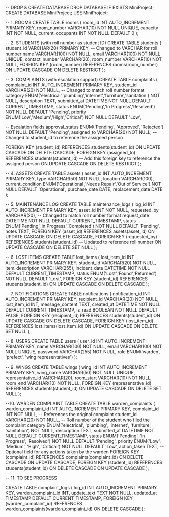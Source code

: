-- DROP & CREATE DATABASE
DROP DATABASE IF EXISTS MiniProject;
CREATE DATABASE MiniProject;
USE MiniProject;

-- 1. ROOMS
CREATE TABLE rooms (
  room_id           INT AUTO_INCREMENT PRIMARY KEY,
  room_number       VARCHAR(10) NOT NULL UNIQUE,
  capacity          INT         NOT NULL,
  current_occupants INT         NOT NULL DEFAULT 0
);

-- 2. STUDENTS (with roll number as student ID)
CREATE TABLE students (
  student_id     VARCHAR(20) PRIMARY KEY,  -- Changed to VARCHAR for roll number
  name           VARCHAR(100)    NOT NULL,
  email          VARCHAR(100)    NOT NULL UNIQUE,
  contact_number VARCHAR(20),
  room_number    VARCHAR(10)     NOT NULL,
  FOREIGN KEY (room_number) REFERENCES rooms(room_number)
    ON UPDATE CASCADE
    ON DELETE RESTRICT
);

-- 3. COMPLAINTS (with escalation support)
CREATE TABLE complaints (
  complaint_id     INT AUTO_INCREMENT PRIMARY KEY,
  student_id       VARCHAR(20)            NOT NULL,  -- Changed to match roll number format
  category         ENUM('electrical','plumbing','internet','furniture','sanitation') NOT NULL,
  description      TEXT,
  submitted_at     DATETIME               NOT NULL DEFAULT CURRENT_TIMESTAMP,
  status           ENUM('Pending','In Progress','Resolved') NOT NULL DEFAULT 'Pending',
  priority         ENUM('Low','Medium','High','Critical')   NOT NULL DEFAULT 'Low',

  -- Escalation fields
  approval_status  ENUM('Pending', 'Approved', 'Rejected')  NOT NULL DEFAULT 'Pending',
  assigned_to      VARCHAR(20)           NOT NULL,  -- Changed to student_id to reference the assigned person

  FOREIGN KEY (student_id) REFERENCES students(student_id)
    ON UPDATE CASCADE
    ON DELETE CASCADE,
  FOREIGN KEY (assigned_to) REFERENCES students(student_id)  -- Add this foreign key to reference the assigned person
    ON UPDATE CASCADE
    ON DELETE RESTRICT
);



-- 4. ASSETS
CREATE TABLE assets (
  asset_id          INT AUTO_INCREMENT PRIMARY KEY,
  type              VARCHAR(50)         NOT NULL,
  location          VARCHAR(100),
  current_condition ENUM('Operational','Needs Repair','Out of Service') NOT NULL DEFAULT 'Operational',
  purchase_date     DATE,
  replacement_date  DATE
);

-- 5. MAINTENANCE LOG
CREATE TABLE maintenance_logs (
  log_id       INT AUTO_INCREMENT PRIMARY KEY,
  asset_id     INT           NOT NULL,
  requested_by VARCHAR(20),  -- Changed to match roll number format
  request_date DATETIME      NOT NULL DEFAULT CURRENT_TIMESTAMP,
  status       ENUM('Pending','In Progress','Completed') NOT NULL DEFAULT 'Pending',
  notes        TEXT,
  FOREIGN KEY (asset_id) REFERENCES assets(asset_id)
    ON UPDATE CASCADE
    ON DELETE CASCADE,
  FOREIGN KEY (requested_by) REFERENCES students(student_id)  -- Updated to reference roll number
    ON UPDATE CASCADE
    ON DELETE SET NULL
);


-- 6. LOST ITEMS
CREATE TABLE lost_items (
  lost_item_id     INT AUTO_INCREMENT PRIMARY KEY,
  student_id       VARCHAR(20)          NOT NULL,
  item_description VARCHAR(255),
  incident_date    DATETIME      NOT NULL DEFAULT CURRENT_TIMESTAMP,
  status           ENUM('Lost','Found','Returned') NOT NULL DEFAULT 'Lost',
  FOREIGN KEY (student_id) REFERENCES students(student_id)
    ON UPDATE CASCADE
    ON DELETE CASCADE
);

-- 7. NOTIFICATIONS
CREATE TABLE notifications (
  notification_id INT AUTO_INCREMENT PRIMARY KEY,
  recipient_id    VARCHAR(20)           NOT NULL,
  lost_item_id    INT,
  message_content TEXT,
  created_at      DATETIME      NOT NULL DEFAULT CURRENT_TIMESTAMP,
  is_read         BOOLEAN       NOT NULL DEFAULT FALSE,
  FOREIGN KEY (recipient_id) REFERENCES students(student_id)
    ON UPDATE CASCADE
    ON DELETE CASCADE,
  FOREIGN KEY (lost_item_id) REFERENCES lost_items(lost_item_id)
    ON UPDATE CASCADE
    ON DELETE SET NULL
);

-- 8. USERS
CREATE TABLE users (
  user_id   INT AUTO_INCREMENT PRIMARY KEY,
  name      VARCHAR(100) NOT NULL,
  email     VARCHAR(100) NOT NULL UNIQUE,
  password  VARCHAR(255) NOT NULL,
  role      ENUM('warden', 'prefect', 'wing representatives')
);

-- 9. WINGS
CREATE TABLE wings (
  wing_id           INT AUTO_INCREMENT PRIMARY KEY,
  wing_name         VARCHAR(50) NOT NULL UNIQUE,
  representative_id VARCHAR(20),
  room_start        VARCHAR(10) NOT NULL,
  room_end          VARCHAR(10) NOT NULL,
  FOREIGN KEY (representative_id) REFERENCES students(student_id)
    ON UPDATE CASCADE
    ON DELETE SET NULL
);


--10. WARDEN COMPLAINT TABLE
CREATE TABLE warden_complaints (
  warden_complaint_id INT AUTO_INCREMENT PRIMARY KEY,
  complaint_id        INT NOT NULL,  -- References the original complaint
  student_id          VARCHAR(20) NOT NULL,  -- Roll number of the student who filed the complaint
  category            ENUM('electrical', 'plumbing', 'internet', 'furniture', 'sanitation') NOT NULL,
  description         TEXT,
  submitted_at        DATETIME NOT NULL DEFAULT CURRENT_TIMESTAMP,
  status              ENUM('Pending', 'In Progress', 'Resolved') NOT NULL DEFAULT 'Pending',
  priority            ENUM('Low', 'Medium', 'High', 'Critical') NOT NULL DEFAULT 'Low',
  action_taken        TEXT,  -- Optional field for any actions taken by the warden
  FOREIGN KEY (complaint_id) REFERENCES complaints(complaint_id)
    ON DELETE CASCADE
    ON UPDATE CASCADE,
  FOREIGN KEY (student_id) REFERENCES students(student_id)
    ON DELETE CASCADE
    ON UPDATE CASCADE
);


-- 11. TO SEE PROGRESS

CREATE TABLE complaint_logs (
    log_id INT AUTO_INCREMENT PRIMARY KEY,
    warden_complaint_id INT,
    update_text TEXT NOT NULL,
    updated_at TIMESTAMP DEFAULT CURRENT_TIMESTAMP,
    FOREIGN KEY (warden_complaint_id) REFERENCES warden_complaints(warden_complaint_id) ON DELETE CASCADE
);
